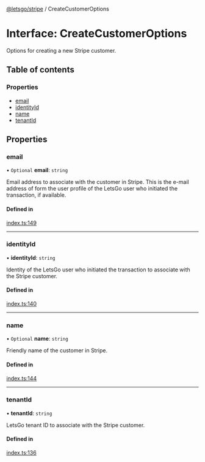 [@letsgo/stripe](../README.md) / CreateCustomerOptions

# Interface: CreateCustomerOptions

Options for creating a new Stripe customer.

## Table of contents

### Properties

- [email](CreateCustomerOptions.md#email)
- [identityId](CreateCustomerOptions.md#identityid)
- [name](CreateCustomerOptions.md#name)
- [tenantId](CreateCustomerOptions.md#tenantid)

## Properties

### email

• `Optional` **email**: `string`

Email address to associate with the customer in Stripe. This is the e-mail address of form the user profile
of the LetsGo user who initiated the transaction, if available.

#### Defined in

[index.ts:149](https://github.com/47chapters/letsgo/blob/06da252/packages/stripe/src/index.ts#L149)

___

### identityId

• **identityId**: `string`

Identity of the LetsGo user who initiated the transaction to associate with the Stripe customer.

#### Defined in

[index.ts:140](https://github.com/47chapters/letsgo/blob/06da252/packages/stripe/src/index.ts#L140)

___

### name

• `Optional` **name**: `string`

Friendly name of the customer in Stripe.

#### Defined in

[index.ts:144](https://github.com/47chapters/letsgo/blob/06da252/packages/stripe/src/index.ts#L144)

___

### tenantId

• **tenantId**: `string`

LetsGo tenant ID to associate with the Stripe customer.

#### Defined in

[index.ts:136](https://github.com/47chapters/letsgo/blob/06da252/packages/stripe/src/index.ts#L136)
